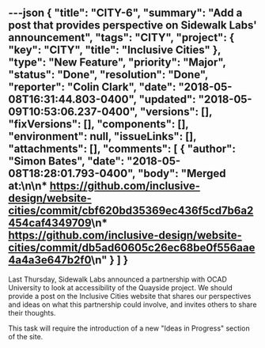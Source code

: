 ---json
{
  "title": "CITY-6",
  "summary": "Add a post that provides perspective on Sidewalk Labs' announcement",
  "tags": "CITY",
  "project": {
    "key": "CITY",
    "title": "Inclusive Cities"
  },
  "type": "New Feature",
  "priority": "Major",
  "status": "Done",
  "resolution": "Done",
  "reporter": "Colin Clark",
  "date": "2018-05-08T16:31:44.803-0400",
  "updated": "2018-05-09T10:53:06.237-0400",
  "versions": [],
  "fixVersions": [],
  "components": [],
  "environment": null,
  "issueLinks": [],
  "attachments": [],
  "comments": [
    {
      "author": "Simon Bates",
      "date": "2018-05-08T18:28:01.793-0400",
      "body": "Merged at:\n\n* <https://github.com/inclusive-design/website-cities/commit/cbf620bd35369ec436f5cd7b6a2454caf4349709>\n* <https://github.com/inclusive-design/website-cities/commit/db5ad60605c26ec68be0f556aae4a4a3e647b2f0>\n"
    }
  ]
}
---
Last Thursday, Sidewalk Labs announced a partnership with OCAD University to look at accessibility of the Quayside project. We should provide a post on the Inclusive Cities website that shares our perspectives and ideas on what this partnership could involve, and invites others to share their thoughts.

This task will require the introduction of a new "Ideas in Progress" section of the site.

        